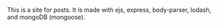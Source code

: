 This is a site for posts. It is made with ejs, express, body-parser, lodash, and mongoDB (mongoose).